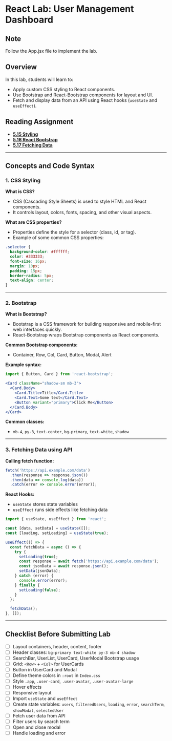 # React Lab: User Management Dashboard

## Note
Follow the App.jsx file to implement the lab.

## Overview
In this lab, students will learn to:
- Apply custom CSS styling to React components.
- Use Bootstrap and React-Bootstrap components for layout and UI.
- Fetch and display data from an API using React hooks (`useState` and `useEffect`).

## Reading Assignment
- [**5.15 Styling**](https://learn.zybooks.com/zybook/SWE363Fall2025/chapter/5/section/15)
- [**5.16 React Bootstrap**](https://learn.zybooks.com/zybook/SWE363Fall2025/chapter/5/section/16)
- [**5.17 Fetching Data**](https://learn.zybooks.com/zybook/SWE363Fall2025/chapter/5/section/17)

---

## Concepts and Code Syntax

### 1. CSS Styling
**What is CSS?**
- CSS (Cascading Style Sheets) is used to style HTML and React components.
- It controls layout, colors, fonts, spacing, and other visual aspects.

**What are CSS properties?**
- Properties define the style for a selector (class, id, or tag).
- Example of some common CSS properties:

```css
.selector {
  background-color: #ffffff;
  color: #333333;
  font-size: 16px;
  margin: 10px;
  padding: 15px;
  border-radius: 5px;
  text-align: center;
}
```

---

### 2. Bootstrap
**What is Bootstrap?**
- Bootstrap is a CSS framework for building responsive and mobile-first web interfaces quickly.
- React-Bootstrap wraps Bootstrap components as React components.

**Common Bootstrap components:**
- Container, Row, Col, Card, Button, Modal, Alert

**Example syntax:**
```jsx
import { Button, Card } from 'react-bootstrap';

<Card className="shadow-sm mb-3">
  <Card.Body>
    <Card.Title>Title</Card.Title>
    <Card.Text>Some text</Card.Text>
    <Button variant="primary">Click Me</Button>
  </Card.Body>
</Card>
```

**Common classes:**
- `mb-4`, `py-3`, `text-center`, `bg-primary`, `text-white`, `shadow`

---

### 3. Fetching Data using API
**Calling fetch function:**
```javascript
fetch('https://api.example.com/data')
  .then(response => response.json())
  .then(data => console.log(data))
  .catch(error => console.error(error));
```

**React Hooks:**
- `useState` stores state variables
- `useEffect` runs side effects like fetching data

```javascript
import { useState, useEffect } from 'react';

const [data, setData] = useState([]);
const [loading, setLoading] = useState(true);

useEffect(() => {
  const fetchData = async () => {
    try {
      setLoading(true);
      const response = await fetch('https://api.example.com/data');
      const jsonData = await response.json();
      setData(jsonData);
    } catch (error) {
      console.error(error);
    } finally {
      setLoading(false);
    }
  };

  fetchData();
}, []);
```

---

## Checklist Before Submitting Lab

- [ ] Layout containers, header, content, footer
- [ ] Header classes: `bg-primary text-white py-3 mb-4 shadow`
- [ ] SearchBar, UserList, UserCard, UserModal Bootstrap usage
- [ ] Grid: `<Row>` + `<Col>` for UserCards
- [ ] Button in UserCard and Modal
- [ ] Define theme colors in `:root` in `Index.css`
- [ ] Style `.app`, `.user-card`, `.user-avatar`, `.user-avatar-large`
- [ ] Hover effects
- [ ] Responsive layout
- [ ] Import `useState` and `useEffect`
- [ ] Create state variables: `users`, `filteredUsers`, `loading`, `error`, `searchTerm`, `showModal`, `selectedUser`
- [ ] Fetch user data from API
- [ ] Filter users by search term
- [ ] Open and close modal
- [ ] Handle loading and error